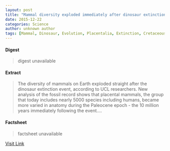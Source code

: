 ```yaml
---
layout: post
title: "Mammal diversity exploded immediately after dinosaur extinction"
date: 2015-12-22
categories: Science
author: unknown author
tags: [Mammal, Dinosaur, Evolution, Placentalia, Extinction, CretaceousPaleogene extinction event, Paleocene, Biodiversity, Human, Species, Fossil, Biology, Paleontology, Extinction event, Organisms, Nature, Evolutionary biology]
---
```



#### Digest
>digest unavailable

#### Extract
>The diversity of mammals on Earth exploded straight after the dinosaur extinction event, according to UCL researchers. New analysis of the fossil record shows that placental mammals, the group that today includes nearly 5000 species including humans, became more varied in anatomy during the Paleocene epoch - the 10 million years immediately following the event....

#### Factsheet
>factsheet unavailable

[Visit Link](http://phys.org/news/2015-12-mammal-diversity-immediately-dinosaur-extinction.html)


